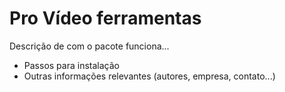 # Pro Vídeo ferramentas

Descrição de com o pacote funciona...

* Passos para instalação
* Outras informações relevantes (autores, empresa, contato...)